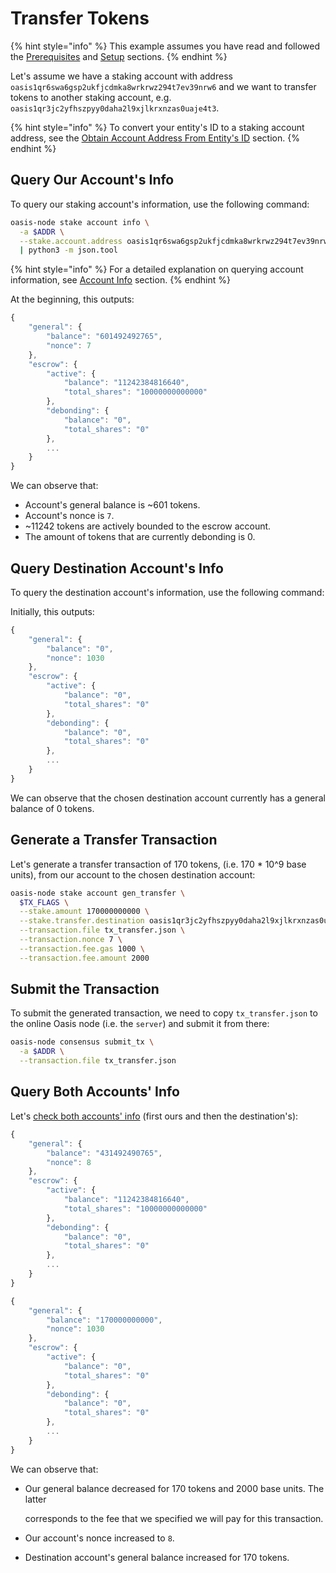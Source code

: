 # Transfer Tokens

{% hint style="info" %}
This example assumes you have read and followed the [Prerequisites](prerequisites.md) and [Setup](setup.md) sections.
{% endhint %}

Let's assume we have a staking account with address `oasis1qr6swa6gsp2ukfjcdmka8wrkrwz294t7ev39nrw6` and we want to transfer tokens to another staking account, e.g. `oasis1qr3jc2yfhszpyy0daha2l9xjlkrxnzas0uaje4t3`.

{% hint style="info" %}
To convert your entity's ID to a staking account address, see the [Obtain Account Address From Entity's ID](accounts/address.md#obtain-account-address-from-entitys-id) section.
{% endhint %}

## Query Our Account's Info

To query our staking account's information, use the following command:

```bash
oasis-node stake account info \
  -a $ADDR \
  --stake.account.address oasis1qr6swa6gsp2ukfjcdmka8wrkrwz294t7ev39nrw6 \
  | python3 -m json.tool
```

{% hint style="info" %}
For a detailed explanation on querying account information, see [Account Info](accounts/get-info.md) section.
{% endhint %}

At the beginning, this outputs:

```javascript
{
    "general": {
        "balance": "601492492765",
        "nonce": 7
    },
    "escrow": {
        "active": {
            "balance": "11242384816640",
            "total_shares": "10000000000000"
        },
        "debonding": {
            "balance": "0",
            "total_shares": "0"
        },
        ...
    }
}
```

We can observe that:

* Account's general balance is ~601 tokens.
* Account's nonce is `7`.
* ~11242 tokens are actively bounded to the escrow account.
* The amount of tokens that are currently debonding is 0.

## Query Destination Account's Info

To query the destination account's information, use the following command:

Initially, this outputs:

```javascript
{
    "general": {
        "balance": "0",
        "nonce": 1030
    },
    "escrow": {
        "active": {
            "balance": "0",
            "total_shares": "0"
        },
        "debonding": {
            "balance": "0",
            "total_shares": "0"
        },
        ...
    }
}
```

We can observe that the chosen destination account currently has a general balance of 0 tokens.

## Generate a Transfer Transaction

Let's generate a transfer transaction of 170 tokens, \(i.e. 170 \* 10^9 base units\), from our account to the chosen destination account:

```bash
oasis-node stake account gen_transfer \
  $TX_FLAGS \
  --stake.amount 170000000000 \
  --stake.transfer.destination oasis1qr3jc2yfhszpyy0daha2l9xjlkrxnzas0uaje4t3 \
  --transaction.file tx_transfer.json \
  --transaction.nonce 7 \
  --transaction.fee.gas 1000 \
  --transaction.fee.amount 2000
```

## Submit the Transaction

To submit the generated transaction, we need to copy `tx_transfer.json` to the online Oasis node \(i.e. the `server`\) and submit it from there:

```bash
oasis-node consensus submit_tx \
  -a $ADDR \
  --transaction.file tx_transfer.json
```

## Query Both Accounts' Info

Let's [check both accounts' info](accounts/get-info.md) \(first ours and then the destination's\):

```javascript
{
    "general": {
        "balance": "431492490765",
        "nonce": 8
    },
    "escrow": {
        "active": {
            "balance": "11242384816640",
            "total_shares": "10000000000000"
        },
        "debonding": {
            "balance": "0",
            "total_shares": "0"
        },
        ...
    }
}
```

```javascript
{
    "general": {
        "balance": "170000000000",
        "nonce": 1030
    },
    "escrow": {
        "active": {
            "balance": "0",
            "total_shares": "0"
        },
        "debonding": {
            "balance": "0",
            "total_shares": "0"
        },
        ...
    }
}
```

We can observe that:

* Our general balance decreased for 170 tokens and 2000 base units. The latter

  corresponds to the fee that we specified we will pay for this transaction.

* Our account's nonce increased to `8`.
* Destination account's general balance increased for 170 tokens.

